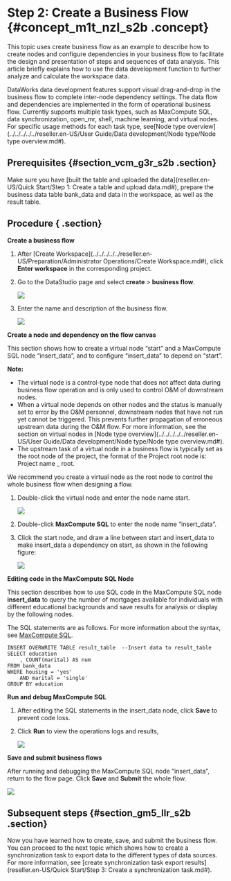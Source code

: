 # Step 2: Create a Business Flow {#concept_m1t_nzl_s2b .concept}

This topic uses create business flow as an example to describe how to create nodes and configure dependencies in your business flow to facilitate the design and presentation of steps and sequences of data analysis. This article briefly explains how to use the data development function to further analyze and calculate the workspace data.

DataWorks data development features support visual drag-and-drop in the business flow to complete inter-node dependency settings. The data flow and dependencies are implemented in the form of operational business flow. Currently supports multiple task types, such as MaxCompute SQL, data synchronization, open\_mr, shell, machine learning, and virtual nodes. For specific usage methods for each task type, see[Node type overview](../../../../../reseller.en-US/User Guide/Data development/Node type/Node type overview.md#).

## Prerequisites {#section_vcm_g3r_s2b .section}

Make sure you have [built the table and uploaded the data](reseller.en-US/Quick Start/Step 1: Create a table and upload data.md#), prepare the business data table bank\_data and data in the workspace, as well as the result table.

## Procedure { .section}

**Create a business flow**

1.  After [Create Workspace](../../../../../reseller.en-US/Preparation/Administrator Operations/Create Workspace.md#), click **Enter workspace** in the corresponding project.
2.  Go to the DataStudio page and select **create** \> **business flow**.

    ![](http://static-aliyun-doc.oss-cn-hangzhou.aliyuncs.com/assets/img/16181/15480557568983_en-US.png)

3.  Enter the name and description of the business flow.

    ![](http://static-aliyun-doc.oss-cn-hangzhou.aliyuncs.com/assets/img/16181/15480557568984_en-US.png)


**Create a node and dependency on the flow canvas**

This section shows how to create a virtual node “start” and a MaxCompute SQL node “insert\_data”, and to configure “insert\_data” to depend on “start”.

**Note:** 

-   The virtual node is a control-type node that does not affect data during business flow operation and is only used to control O&M of downstream nodes.
-   When a virtual node depends on other nodes and the status is manually set to error by the O&M personnel, downstream nodes that have not run yet cannot be triggered. This prevents further propagation of erroneous upstream data during the O&M flow. For more information, see the section on virtual nodes in [Node type overview](../../../../../reseller.en-US/User Guide/Data development/Node type/Node type overview.md#).
-   The upstream task of a virtual node in a business flow is typically set as the root node of the project, the format of the Project root node is: Project name \_ root.

We recommend you create a virtual node as the root node to control the whole business flow when designing a flow.

1.  Double-click the virtual node and enter the node name start.

    ![](http://static-aliyun-doc.oss-cn-hangzhou.aliyuncs.com/assets/img/16181/15480557568985_en-US.png)

2.  Double-click **MaxCompute SQL** to enter the node name “insert\_data”.
3.  Click the start node, and draw a line between start and insert\_data to make insert\_data a dependency on start, as shown in the following figure:

    ![](http://static-aliyun-doc.oss-cn-hangzhou.aliyuncs.com/assets/img/16181/15480557568986_en-US.png)


**Editing code in the MaxCompute SQL Node**

This section describes how to use SQL code in the MaxCompute SQL node **insert\_data** to query the number of mortgages available for individuals with different educational backgrounds and save results for analysis or display by the following nodes.

The SQL statements are as follows. For more information about the syntax, see [MaxCompute SQL](https://www.alibabacloud.com/help/doc-detail/27860.htm).

```
INSERT OVERWRITE TABLE result_table  --Insert data to result_table
SELECT education
    , COUNT(marital) AS num
FROM bank_data
WHERE housing = 'yes'
    AND marital = 'single'
GROUP BY education
```

**Run and debug MaxCompute SQL**

1.  After editing the SQL statements in the insert\_data node, click **Save** to prevent code loss.
2.  Click **Run** to view the operations logs and results,

    ![](http://static-aliyun-doc.oss-cn-hangzhou.aliyuncs.com/assets/img/16181/15480557568987_en-US.png)


**Save and submit business flows**

After running and debugging the MaxCompute SQL node “insert\_data”, return to the flow page. Click **Save** and **Submit** the whole flow.

![](http://static-aliyun-doc.oss-cn-hangzhou.aliyuncs.com/assets/img/16181/15480557568988_en-US.png)

## Subsequent steps {#section_gm5_llr_s2b .section}

Now you have learned how to create, save, and submit the business flow. You can proceed to the next topic which shows how to create a synchronization task to export data to the different types of data sources. For more information, see [create synchronization task export results](reseller.en-US/Quick Start/Step 3: Create a synchronization task.md#).

